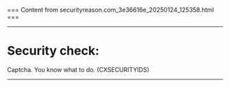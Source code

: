 === Content from securityreason.com_3e36616e_20250124_125358.html ===


---

# Security check:

Captcha. You know what to do. (CXSECURITYIDS)

---



